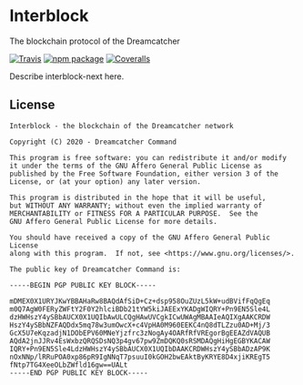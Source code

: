 # Interblock

The blockchain protocol of the Dreamcatcher

[![Travis][build-badge]][build]
[![npm package][npm-badge]][npm]
[![Coveralls][coveralls-badge]][coveralls]

Describe interblock-next here.

[build-badge]: https://img.shields.io/travis/user/repo/master.png?style=flat-square
[build]: https://travis-ci.org/user/repo
[npm-badge]: https://img.shields.io/npm/v/npm-package.png?style=flat-square
[npm]: https://www.npmjs.org/package/npm-package
[coveralls-badge]: https://img.shields.io/coveralls/user/repo/master.png?style=flat-square
[coveralls]: https://coveralls.io/github/user/repo

## License

    Interblock - the blockchain of the Dreamcatcher network

    Copyright (C) 2020 - Dreamcatcher Command

    This program is free software: you can redistribute it and/or modify
    it under the terms of the GNU Affero General Public License as
    published by the Free Software Foundation, either version 3 of the
    License, or (at your option) any later version.

    This program is distributed in the hope that it will be useful,
    but WITHOUT ANY WARRANTY; without even the implied warranty of
    MERCHANTABILITY or FITNESS FOR A PARTICULAR PURPOSE.  See the
    GNU Affero General Public License for more details.

    You should have received a copy of the GNU Affero General Public License
    along with this program.  If not, see <https://www.gnu.org/licenses/>.

    The public key of Dreamcatcher Command is:

    -----BEGIN PGP PUBLIC KEY BLOCK-----

    mDMEX0X1URYJKwYBBAHaRw8BAQdAfSiD+Cz+dsp958OuZUzL5kW+udBVifFqQgEq
    m0Q7AgW0FERyZWFtY2F0Y2hlciBDb21tYW5kiJAEExYKADgWIQRY+Pn9EN5Sle4L
    dzHWHszY4ySBbAUCX0X1UQIbAwULCQgHAwUVCgkICwUWAgMBAAIeAQIXgAAKCRDW
    HszY4ySBbNZFAQDdx5mq78w3umOwcX+c4VpHA0M960EEKC4nQ8dTLZzu0AD+Mj/3
    GcX5U7eKqzadjN1DObEPV60MNeYjzfrc3zNogAy4OARfRfVREgorBgEEAZdVAQUB
    AQdA2jnJJRv4EsWxbzQRQSDsNQ3p4gv67pw9ZmDQKQ0sRSMDAQgHiHgEGBYKACAW
    IQRY+Pn9EN5Sle4LdzHWHszY4ySBbAUCX0X1UQIbDAAKCRDWHszY4ySBbADzAP9K
    nOxNNp/lRRuPOA0xp86pR9IgNNqT7psuuI0kGOH2bwEAktByKRYE8D4xjiKREgT5
    fNtp7TG4XeeOLbZWfld16gw==UALt
    -----END PGP PUBLIC KEY BLOCK-----

